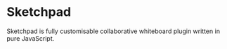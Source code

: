 # Sketchpad
 Sketchpad is fully customisable collaborative whiteboard plugin written in pure JavaScript.
